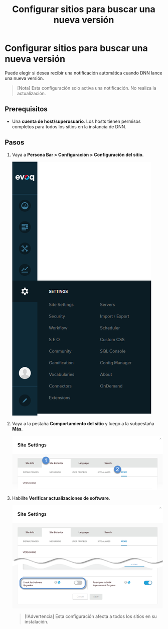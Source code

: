 ﻿---
uid: configure-check-for-new-version
locale: es
title: Configurar sitios para buscar una nueva versión
dnnversion: 09.02.00
related-topics: update-site-info,assign-key-pages,add-metadata-to-pages,configure-messaging,access-web-config,participate-in-improvement-program,configure-html-editor,administrators-extensions-overview,administrators-connectors-overview,administrators-search-overview,administrators-vocabularies-overview
---

# Configurar sitios para buscar una nueva versión

Puede elegir si desea recibir una notificación automática cuando DNN lance una nueva versión.

> [Nota] Esta configuración solo activa una notificación. No realiza la actualización.

## Prerequisitos

*   Una **cuenta de host/superusuario**. Los hosts tienen permisos completos para todos los sitios en la instancia de DNN.

## Pasos

1.  Vaya a **Persona Bar \> Configuración \> Configuración del sitio**.
    
    ![Persona Bar > Configuración > Configuración del sitio](/images/scr-pbar-host-Settings-E91.png)
    
2.  Vaya a la pestaña **Comportamiento del sitio** y luego a la subpestaña **Más**.
    
    ![Comportamiento del sitio > Más](/images/scr-pbtabs-host-Settings-SiteSettings-SiteBehavior-More-E90.png)
    
3.  Habilite **Verificar actualizaciones de software**.         
    
    ![Configuración del sitio > Comportamiento del sitio > Más](/images/scr-SiteSettings-SiteBehavior-More-SoftwareUpdates.png)
            
    > [!Advertencia] Esta configuración afecta a todos los sitios en su instalación.
